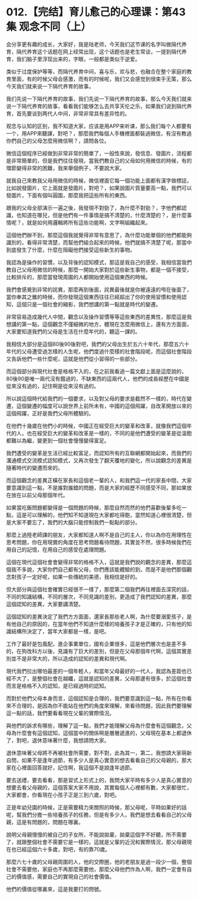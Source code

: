 # 012.【完结】育儿愈己的心理课：第43集 观念不同（上）

会分享更有趣的成长，大家好，我是陆老师，今天我们这节课的名字叫做隔代养育，隔代养育这个话题在网上经常出现，这个话题也是老生常谈，一提到隔代养育，我们脑子里浮现出来的，字眼，一般都是类似于逆爱。

类似于过度保护等等，而隔代养育中间，喜与乐，欢与悲，也融合在整个家庭的教育里面，有的时候父母会感激，而有的时候呢，我们又会感觉到很束手无策，那么今天我们就来说一下隔代养育的故事。

我们先说一下隔代养育的故事，我们先说一下隔代养育的故事，那么今天我们就来说一下隔代养育的故事，看看我们能够怎么去共享天伦之乐，如果我们说到隔代养育，首先要谈到两代人中间，非常非常具有差异性的。

观念与认知的区别，我不知道大家，应该是用APP来听课，那么我们每个人都要有一个，用APP來聽課，對吧？，那麼我們每個人手機裡面都裝過微信，有沒有教過你們自己的父母怎麼用微信啊？，請問各位。

微信這個程序已經做到非常非常的簡單了，一般性來說，發信息、發圖片，流程都是非常簡單的，但是我們往往發現，當我們教自己的父母如何用微信的時候，有的環節變得非常的困難，我來舉個例子，不要說大家。

就我自己來教我父母用微信的時候，微信裡面它每一個功能上面都有漢字做標誌，比如說發圖片，它上面就是發圖片，對吧？，如果說圖片質量要高一點，我們可以發圖片，下面有個叫圓圖，那麼我把這些所有的東西。

跟我的父母全部演示一遍之後，我發現不對勁了，為什麼不對勁？，字他們都認識，也知道在哪兒，但是他們有一件事情是搞不清楚的，什麼清楚的？，是什麼事情呢？，就是如何用邏輯將所有這些功能啊，文字啊組織起來。

這個他們辦不到，那麼這個我就覺得非常有意思了，為什麼功能單個的他們都能夠識別的，看得非常清楚，而幫他們組合起來的時候，他們就搞不清楚了呢，那當中到底發生了什麼，什麼在阻礙他們接受這些新生的事物。

我認為是操作的習慣，以及背後的認知模式，那這是我自己的感受，我相信當我們教自己父母用微信的時候，那麼一開始大家對於這些新生事物，都是一個不接受，比較排斥的，那麼當發現周圍的人都開始使用這個東西的時候。

我們會感覺到非常的詫異，那麼再到後面，詫異最後就是你被遠遠的甩在後面了，當你奉其之錐的時候，而你發現這個東西往往已經超出了你的使用習慣和使用認知，這個只是一個社會的縮影，我們想講的第一點就是時代的變遷。

非常容易造成幾代人中間，觀念以及操作習慣等等這些東西的差異性，那麼這是我想講的第一點，這個觀念不僅細微的地方，體現在怎麼用微信上，還有方方面面，大家要知道我們的父母是生活在什麼年代的，聽這一課的。

我相信大部分是這個80後90後對吧，我們的父母出生於五六十年代，那麼五六十年代的父母遭受過怎樣的人生呢，他們度過什麼樣的社會階段呢，而這個社會階段又告訴他們一些什麼呢，這就是他們從小習得的一些部分。

而這個部分與現代社會是格格不入的，在之前我看過一篇文獻上面是這麼說的，80後90是唯一兩代沒有餓過的，不缺東西的這兩代人，他們的成長經歷在中國是從來沒有過的，記住啊是從來沒有過的。

所以說這個時代給我們的一個要求，以及對父母的要求是截然不一樣的，時代在變遷，這個變遷的幅度可以說世界上前所未有，中國的這個飛躍，自改革開放以來的這個飛躍，正好是我們父母所體驗的。

在他們十幾歲在他們小的時候，中國正在經受巨大的變革和改革，就像我們這個年代的人，也在經受巨大的變革和改革是一樣的，不同的是他們遭受的變革是從溫飽都難以為繼，變更到一個社會慢慢變得富足。

我們遭受的變革是生活已經比較富足，而認知所有的互聯網都開始起來，而我們的溝通模式交流模式認知模式，又再次發生了翻天覆地的變化，所以說觀念的差異是隨著時代的變遷而來的。

而這個觀念的差異正橫在家長和這個老一輩的人，和我們這一代的家長中間，大家要意識到這一點，不是誰對誰錯的問題，而是大家的經歷不同感受不同，那如果放在放在以前父母那個年代。

如果當吃飯問題都變得是一個問題的時候，那麼自然而然的他們喜歡後輩多吃一點，這是可以理解的，他們知不知道現在大家都吃得飽，當然知道心裡很清楚，但是大家不要忘了，我們的大腦只能控制我們一點點的部分。

那麼上過陸老師課的朋友，大家都知道人啊不是自己的主人，你以為你在用理性在思考問題，你在用現實的角度在思考問題看待問題，其實並不然，很多時候我們在用自己的記憶，在用自己的感受在處理問題。

這個在現代這個社會會變得非常的格格不入，這就是我們說的觀念的差異，那麼這個我不多說，大家你們自己都有父母，你們應該能體驗的到，而是不是他們那個觀念對孩子一定好呢，如果一些傳統的美德，我相信是好的。

但大部分與這個社會確實已經很不一樣了，那麼第二個我們再往裡面去深究的話，不同的知識結構，不同的層次，不同見識的差別，更造成了我們認知的差異，那麼這個認知的差異，大家要講清楚。

這個認知的差異決定了我們方方面面，還家長那些老人啊，為什麼要溺愛孩子，是有他自己的原因的，在當年他們不知道什麼樣的培養孩子才是正確的，只有他的知識結構所決定了，當年大家都是一樣，是吧。

工作了最好是包風配，進企事業單位，國有企業很多，這是他們層次也是差不多的，在狗改科方以後，見識有了巨大的差別，但是在父母那個年代啊，這個其實差別並不是非常大的，所以造成的認知的差異和現代啊。

現代我們拉出哪怕最差的一個年輕人，和當年父母最好的一代人，我認為差距也已經不大了，是整個社會在越纖，這就是認知的差異，父母那邊有很多，於這個社會而言是格格不入的認知，是已經過時的認知。

而對於他們父母本身而言，這個認知是合理的，我們要意識到這一點，所有在你看來不合理的，是因為你不能站在他們的角度來理解，來看待問題，因此我們要理解這一點的話，我們要看看現在父輩的實際情況。

與他們的訴求有哪些，理解了這一點，我們才能理解父母為什麼會有這個觀念，父母為什麼會有這個認知，這個當中的關係啊是層層遞進的，父母現在基本上都退休了，對吧，退休意味著什麼，我想請問大家。

退休意味著父母將不再被社會所需要，對不對，此為其一，第二，我想請大家萌新自問，如果不是逢年過節，有多少人是真心實意的想去看看自己的父母親的，那大家在心裡面回答就好，記住啊，我這個不是說逢年過節。

要去送禮，要去看看，那是習式上形式上的，我問大家平時有多少人是真心實意的想要去看父母親的，這個答案大家不用說，其實每個人心裡都有數，大家都很忙，大家都會，你看現在小孩子正是三到六歲，對吧。

正是年幼兒園的時候，正是需要精力來關照的時候，那父母呢，平時如果好的話呢，幫我們分擔一些培養孩子的任務，但是有多少人，我們是想去看看自己的父母親，這是有問題的，問題在哪裏。

說明父母親慢慢的被自己的子女所，不能說拋棄，拋棄這個字不好聽，所不需要了，就跟整個社會不需要它是一樣的，這就是父輩的近況和實際情況，那父母親現在也已經這個六十多歲，對吧，有的靠70歲。

那麼六七十歲的父母親周圍的人，他的交際圈，他的老朋友是過一段少一個，整個社會不需要他，家庭也不再那麼需要他，那麼父母他們作為人啊，我們一定會有自己的價值感，需要自己的實現自己的社會價值。

他們的價值從哪裏來，這是我要打的問號。
